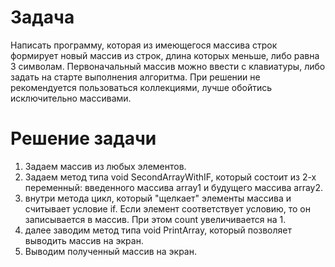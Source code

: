 # Задача

Написать программу, которая из имеющегося массива строк формирует новый массив из строк, длина которых меньше, либо равна 3 символам. Первоначальный массив можно ввести с клавиатуры, либо задать на старте выполнения алгоритма. При решении не рекомендуется пользоваться коллекциями, лучше обойтись исключительно массивами.

# Решение задачи
1. Задаем массив из любых элементов.
2. Задаем метод типа void SecondArrayWithIF, который состоит из 2-х переменный: введенного массива array1 и будущего массива array2.
3. внутри метода цикл, который "щелкает" элементы массива и считывает условие if. Если элемент соответствует условию, то он записывается в массив. При этом count увеличивается на 1. 
4. далее заводим метод типа void PrintArray, который позволяет выводить массив на экран.
5. Выводим полученный массив на экран.
